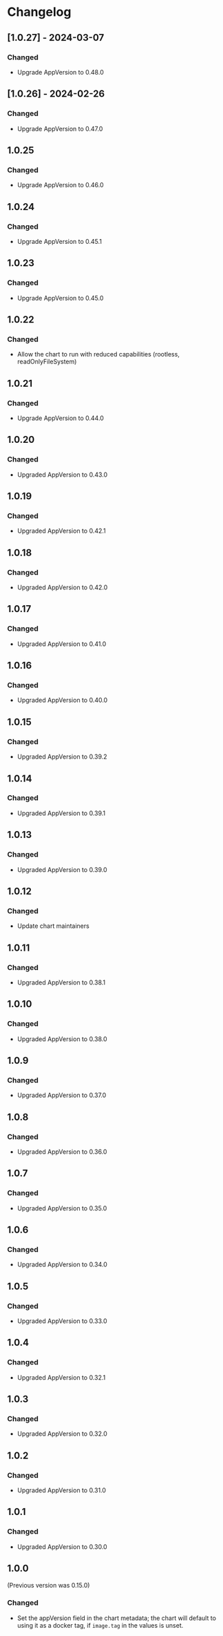 # Changelog

<!-- towncrier release notes start -->

## [1.0.27] - 2024-03-07

### Changed

- Upgrade AppVersion to 0.48.0

## [1.0.26] - 2024-02-26

### Changed

- Upgrade AppVersion to 0.47.0
  
## 1.0.25

### Changed

- Upgrade AppVersion to 0.46.0

## 1.0.24

### Changed

- Upgrade AppVersion to 0.45.1

## 1.0.23

### Changed

- Upgrade AppVersion to 0.45.0

## 1.0.22

### Changed

- Allow the chart to run with reduced capabilities (rootless, readOnlyFileSystem)

## 1.0.21

### Changed

- Upgrade AppVersion to 0.44.0

## 1.0.20

### Changed

- Upgraded AppVersion to 0.43.0

## 1.0.19

### Changed

- Upgraded AppVersion to 0.42.1

## 1.0.18

### Changed

- Upgraded AppVersion to 0.42.0

## 1.0.17

### Changed

- Upgraded AppVersion to 0.41.0

## 1.0.16

### Changed

- Upgraded AppVersion to 0.40.0

## 1.0.15

### Changed

- Upgraded AppVersion to 0.39.2

## 1.0.14

### Changed

- Upgraded AppVersion to 0.39.1

## 1.0.13

### Changed

- Upgraded AppVersion to 0.39.0

## 1.0.12

### Changed

- Update chart maintainers

## 1.0.11

### Changed

- Upgraded AppVersion to 0.38.1

## 1.0.10

### Changed

- Upgraded AppVersion to 0.38.0

## 1.0.9

### Changed

- Upgraded AppVersion to 0.37.0

## 1.0.8

### Changed

- Upgraded AppVersion to 0.36.0

## 1.0.7

### Changed

- Upgraded AppVersion to 0.35.0

## 1.0.6

### Changed

- Upgraded AppVersion to 0.34.0

## 1.0.5

### Changed

- Upgraded AppVersion to 0.33.0

## 1.0.4

### Changed

- Upgraded AppVersion to 0.32.1

## 1.0.3

### Changed

- Upgraded AppVersion to 0.32.0

## 1.0.2

### Changed

- Upgraded AppVersion to 0.31.0

## 1.0.1

### Changed

- Upgraded AppVersion to 0.30.0

## 1.0.0

(Previous version was 0.15.0)

### Changed

- Set the appVersion field in the chart metadata; the chart will default to using it as a docker tag, if `image.tag` in the values is unset.
